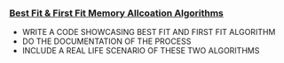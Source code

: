 ### [Best Fit & First Fit Memory Allcoation Algorithms](/best%20fit%20and%20first%20fit)
- WRITE A CODE SHOWCASING BEST FIT AND FIRST FIT ALGORITHM  
- DO THE DOCUMENTATION OF THE PROCESS
- INCLUDE A REAL LIFE SCENARIO OF THESE TWO ALGORITHMS
